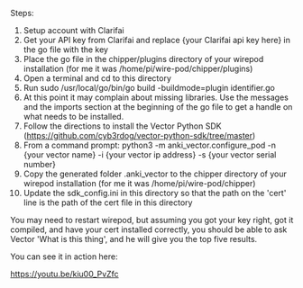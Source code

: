 Steps:

1. Setup account with Clarifai
2. Get your API key from Clarifai and replace {your Clarifai api key here} in the go file with the key
3. Place the go file in the chipper/plugins directory of your wirepod installation (for me it was /home/pi/wire-pod/chipper/plugins)
4. Open a terminal and cd to this directory
5. Run sudo /usr/local/go/bin/go build -buildmode=plugin identifier.go
6. At this point it may complain about missing libraries. Use the messages and the imports section at the beginning of the go file to get a handle on what needs to be installed.
7. Follow the directions to install the Vector Python SDK (https://github.com/cyb3rdog/vector-python-sdk/tree/master)
8. From a command prompt: python3 -m anki_vector.configure_pod -n {your vector name} -i {your vector ip address} -s {your vector serial number}
9. Copy the generated folder .anki_vector to the chipper directory of your wirepod installation (for me it was /home/pi/wire-pod/chipper)
10. Update the sdk_config.ini in this directory so that the path on the 'cert' line is the path of the cert file in this directory


You may need to restart wirepod, but assuming you got your key right, got it compiled, and have your cert installed correctly, you should be able to ask Vector 'What is this thing', and he will give you the top five results.

You can see it in action here:

https://youtu.be/kiu00_PvZfc